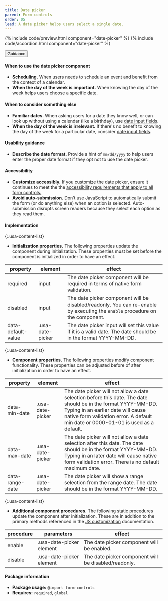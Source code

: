 ```yaml
---
title: Date picker
parent: Form controls
order: 05
lead: A date picker helps users select a single date.
---
```


{% include code/preview.html component="date-picker" %}
{% include code/accordion.html component="date-picker" %}

<div class="usa-accordion usa-accordion--bordered site-accordion-docs">
  <button class="usa-button-unstyled usa-accordion__button"
      aria-expanded="true" aria-controls="date-picker-docs">
    Guidance
  </button>
  <div id="date-picker-docs" aria-hidden="false" class="usa-accordion__content site-component-usage">
    <h4>When to use the date picker component</h4>
    <ul class="usa-content-list">
      <li><strong>Scheduling.</strong> When users needs to schedule an event and benefit from the context of a calendar.</li>
      <li><strong>When the day of the week is important.</strong> When knowing the day of the week helps users choose a specific date.</li>
    </ul>
    <h4>When to consider something else</h4>
    <ul class="usa-content-list">
      <li><strong>Familiar dates.</strong> When asking users for a date they know well, or can look up without using a calendar (like a birthday), use <a href="{{ site.baseurl }}/form-controls/#date-input">date input fields</a>.</li>
      <li><strong>When the day of the week is irrelevant.</strong> If there's no benefit to knowing the day of the week for a particular date, consider <a href="{{ site.baseurl }}/form-controls/#date-input">date input fields</a>.</li>
    </ul>
    <h4>Usability guidance</h4>
    <ul class="usa-content-list">
      <li><strong>Describe the date format.</strong> Provide a hint of <code>mm/dd/yyyy</code> to help users enter the proper date format if they opt not to use the date picker.</li>
    </ul>
    <h4 class="usa-heading">Accessibility</h4>
    <ul class="usa-content-list">
      <li><strong>Customize accessibly.</strong> If you customize the date picker, ensure it continues to meet the the <a href="{{ site.baseurl }}/form-controls/"> accessibility requirements that apply to all form controls.</a></li>
      <li><strong>Avoid auto-submission.</strong> Don’t use JavaScript to automatically submit the form (or do anything else) when an option is selected. Auto-submission disrupts screen readers because they select each option as they read them.</li>
    </ul>
      <h4 class="usa-heading">Implementation</h4>
<div class="usa-prose site-prose" markdown="1">

{:.usa-content-list}

- **Initialization properties.** The following properties update the component during initialization. These properties must be set before the component is initialized in order to have an effect.

| property | element | effect |
| --- | --- | ---
required | input | The date picker component will be required in terms of native form validation.
disabled | input | The date picker component will be disabled/readonly. You can re-enable by executing the `enable` procedure on the component.
data-default-value | .usa-date-picker | The date picker input will set this value if it is a valid date. The date should be in the format YYYY-MM-DD.

{:.usa-content-list}

- **Component properties.** The following properties modify component functionality. These properties can be adjusted before of after initialization in order to have an effect.

| property | element | effect |
| --- | --- | ---
data-min-date | .usa-date-picker | The date picker will not allow a date selection before this date. The date should be in the format YYYY-MM-DD. Typing in an earlier date will cause native form validation error. A default min date or 0000-01-01 is used as a default.
data-max-date | .usa-date-picker | The date picker will not allow a date selection after this date. The date should be in the format YYYY-MM-DD. Typing in an later date will cause native form validation error. There is no default maximum date.
data-range-date | .usa-date-picker | The date picker will show a range selection from the range date. The date should be in the format YYYY-MM-DD.

{:.usa-content-list}

- **Additional component procedures.**  The following static procedures update the component after initialization. These are in addition to the primary methods referenced in the <a href="{{ site.baseurl }}/documentation/developers/#js-customization">JS customization</a> documentation.

| procedure | parameters | effect |
| --- | --- | ---
enable | .usa-date-picker element | The date picker component will be enabled.
disable | .usa-date-picker element | The date picker component will be disabled/readonly.

</div>
    <h4 class="usa-heading">Package information</h4>
    <ul class="usa-content-list">
      <li>
        <strong>Package usage:</strong> <code>@import form-controls</code>
      </li>
      <li>
        <strong>Requires:</strong> <code>required</code>, <code>global</code>
      </li>
    </ul>
  </div>
</div>
